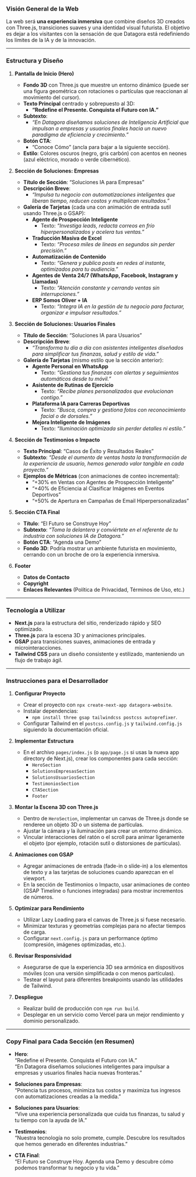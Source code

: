 ### **Visión General de la Web**

La web será **una experiencia inmersiva** que combine diseños 3D creados con Three.js, transiciones suaves y una identidad visual futurista. El objetivo es dejar a los visitantes con la sensación de que Datagora está redefiniendo los límites de la IA y de la innovación.

---

### **Estructura y Diseño**

1. **Pantalla de Inicio (Hero)**  
   - **Fondo 3D** con Three.js que muestre un entorno dinámico (puede ser una figura geométrica con rotaciones o partículas que reaccionan al movimiento del cursor).  
   - **Texto Principal** centrado y sobrepuesto al 3D:  
     - **“Redefine el Presente. Conquista el Futuro con IA.”**  
   - **Subtexto**:  
     - *“En Datagora diseñamos soluciones de Inteligencia Artificial que impulsan a empresas y usuarios finales hacia un nuevo paradigma de eficiencia y crecimiento.”*  
   - **Botón CTA**:  
     - “Conoce Cómo” (ancla para bajar a la siguiente sección).  
   - **Estilo**: Colores oscuros (negro, gris carbón) con acentos en neones (azul eléctrico, morado o verde cibernético).

2. **Sección de Soluciones: Empresas**  
   - **Título de Sección**: “Soluciones IA para Empresas”  
   - **Descripción Breve**:  
     - *“Impulsa tu negocio con automatizaciones inteligentes que liberan tiempo, reducen costos y multiplican resultados.”*  
   - **Galería de Tarjetas** (cada una con animación de entrada sutil usando Three.js o GSAP):  
     - **Agente de Prospección Inteligente**  
       - Texto: *“Investiga leads, redacta correos en frío hiperpersonalizados y acelera tus ventas.”*  
     - **Traducción Masiva de Excel**  
       - Texto: *“Procesa miles de líneas en segundos sin perder precisión.”*  
     - **Automatización de Contenido**  
       - Texto: *“Genera y publica posts en redes al instante, optimizados para tu audiencia.”*  
     - **Agentes de Venta 24/7 (WhatsApp, Facebook, Instagram y Llamadas)**  
       - Texto: *“Atención constante y cerrando ventas sin interrupciones.”*  
     - **ERP Somos Oliver + IA**  
       - Texto: *“Integra IA en la gestión de tu negocio para facturar, organizar e impulsar resultados.”*

3. **Sección de Soluciones: Usuarios Finales**  
   - **Título de Sección**: “Soluciones IA para Usuarios”  
   - **Descripción Breve**:  
     - *“Transforma tu día a día con asistentes inteligentes diseñados para simplificar tus finanzas, salud y estilo de vida.”*  
   - **Galería de Tarjetas** (mismo estilo que la sección anterior):  
     - **Agente Personal en WhatsApp**  
       - Texto: *“Gestiona tus finanzas con alertas y seguimientos automáticos desde tu móvil.”*  
     - **Asistente de Rutinas de Ejercicio**  
       - Texto: *“Recibe planes personalizados que evolucionan contigo.”*  
     - **Plataforma IA para Carreras Deportivas**  
       - Texto: *“Busca, compra y gestiona fotos con reconocimiento facial o de dorsales.”*  
     - **Mejora Inteligente de Imágenes**  
       - Texto: *“Iluminación optimizada sin perder detalles ni estilo.”*  

4. **Sección de Testimonios o Impacto**  
   - **Texto Principal**: “Casos de Éxito y Resultados Reales”  
   - **Subtexto**: *“Desde el aumento de ventas hasta la transformación de la experiencia de usuario, hemos generado valor tangible en cada proyecto.”*  
   - **Ejemplos de Métricas** (con animaciones de conteo incremental):  
     - “+30% en Ventas con Agentes de Prospección Inteligente”  
     - “+40% de Eficiencia al Clasificar Imágenes en Eventos Deportivos”  
     - “+50% de Apertura en Campañas de Email Hiperpersonalizadas”  

5. **Sección CTA Final**  
   - **Título**: “El Futuro se Construye Hoy”  
   - **Subtexto**: *“Toma la delantera y conviértete en el referente de tu industria con soluciones IA de Datagora.”*  
   - **Botón CTA**: “Agenda una Demo”  
   - **Fondo 3D**: Podría mostrar un ambiente futurista en movimiento, cerrando con un broche de oro la experiencia inmersiva.

6. **Footer**  
   - **Datos de Contacto**  
   - **Copyright**  
   - **Enlaces Relevantes** (Política de Privacidad, Términos de Uso, etc.)

---

### **Tecnología a Utilizar**

- **Next.js** para la estructura del sitio, renderizado rápido y SEO optimizado.  
- **Three.js** para la escena 3D y animaciones principales.  
- **GSAP** para transiciones suaves, animaciones de entrada y microinteracciones.  
- **Tailwind CSS** para un diseño consistente y estilizado, manteniendo un flujo de trabajo ágil.  

---

### **Instrucciones para el Desarrollador**

1. **Configurar Proyecto**  
   - Crear el proyecto con `npx create-next-app datagora-website`.  
   - Instalar dependencias:  
     - `npm install three gsap tailwindcss postcss autoprefixer`.  
   - Configurar Tailwind en el `postcss.config.js` y `tailwind.config.js` siguiendo la documentación oficial.

2. **Implementar Estructura**  
   - En el archivo `pages/index.js` (o `app/page.js` si usas la nueva app directory de Next.js), crear los componentes para cada sección:  
     - `HeroSection`  
     - `SolutionsEmpresasSection`  
     - `SolutionsUsuariosSection`  
     - `TestimoniosSection`  
     - `CTASection`  
     - `Footer`  

3. **Montar la Escena 3D con Three.js**  
   - Dentro de `HeroSection`, implementar un canvas de Three.js donde se renderee un objeto 3D o un sistema de partículas.  
   - Ajustar la cámara y la iluminación para crear un entorno dinámico.  
   - Vincular interacciones del ratón o el scroll para animar ligeramente el objeto (por ejemplo, rotación sutil o distorsiones de partículas).

4. **Animaciones con GSAP**  
   - Agregar animaciones de entrada (fade-in o slide-in) a los elementos de texto y a las tarjetas de soluciones cuando aparezcan en el viewport.  
   - En la sección de Testimonios o Impacto, usar animaciones de conteo (GSAP Timeline o funciones integradas) para mostrar incrementos de números.

5. **Optimizar para Rendimiento**  
   - Utilizar Lazy Loading para el canvas de Three.js si fuese necesario.  
   - Minimizar texturas y geometrías complejas para no afectar tiempos de carga.  
   - Configurar `next.config.js` para un performance óptimo (compresión, imágenes optimizadas, etc.).

6. **Revisar Responsividad**  
   - Asegurarse de que la experiencia 3D sea armónica en dispositivos móviles (con una versión simplificada o con menos partículas).  
   - Testear el layout para diferentes breakpoints usando las utilidades de Tailwind.

7. **Despliegue**  
   - Realizar build de producción con `npm run build`.  
   - Desplegar en un servicio como Vercel para un mejor rendimiento y dominio personalizado.

---

### **Copy Final para Cada Sección (en Resumen)**

- **Hero**:  
  “Redefine el Presente. Conquista el Futuro con IA.”  
  “En Datagora diseñamos soluciones inteligentes para impulsar a empresas y usuarios finales hacia nuevas fronteras.”  

- **Soluciones para Empresas**:  
  “Potencia tus procesos, minimiza tus costos y maximiza tus ingresos con automatizaciones creadas a la medida.”  

- **Soluciones para Usuarios**:  
  “Vive una experiencia personalizada que cuida tus finanzas, tu salud y tu tiempo con la ayuda de IA.”  

- **Testimonios**:  
  “Nuestra tecnología no solo promete, cumple. Descubre los resultados que hemos generado en diferentes industrias.”  

- **CTA Final**:  
  “El Futuro se Construye Hoy. Agenda una Demo y descubre cómo podemos transformar tu negocio y tu vida.”
